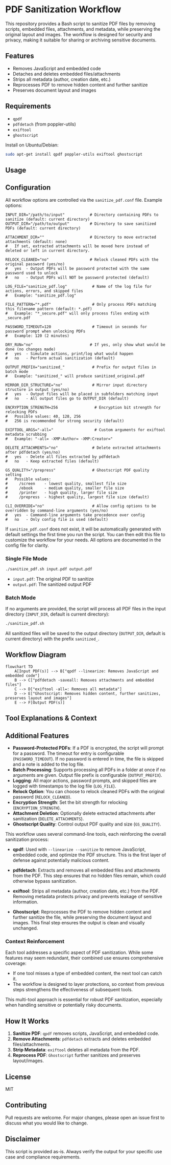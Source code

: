 # PDF Sanitization Workflow

This repository provides a Bash script to sanitize PDF files by removing scripts, embedded files, attachments, and metadata, while preserving the original layout and images. The workflow is designed for security and privacy, making it suitable for sharing or archiving sensitive documents.

## Features
- Removes JavaScript and embedded code
- Detaches and deletes embedded files/attachments
- Strips all metadata (author, creation date, etc.)
- Reprocesses PDF to remove hidden content and further sanitize
- Preserves document layout and images

## Requirements
- `qpdf`
- `pdfdetach` (from poppler-utils)
- `exiftool`
- `ghostscript`

Install on Ubuntu/Debian:
```bash
sudo apt-get install qpdf poppler-utils exiftool ghostscript
```

## Usage
## Configuration

All workflow options are controlled via the `sanitize_pdf.conf` file. Example options:

```properties
INPUT_DIR="/path/to/input"           # Directory containing PDFs to sanitize (default: current directory)
OUTPUT_DIR="/path/to/output"         # Directory to save sanitized PDFs (default: current directory)

ATTACHMENT_DIR=""                    # Directory to move extracted attachments (default: none)
#   If set, extracted attachments will be moved here instead of deleted or left in current directory.

RELOCK_CLEANED="no"                  # Relock cleaned PDFs with the original password (yes/no)
#   yes  - Output PDFs will be password protected with the same password used to unlock
#   no   - Output PDFs will NOT be password protected (default)

LOG_FILE="sanitize_pdf.log"           # Name of the log file for actions, errors, and skipped files
#   Example: "sanitize_pdf.log"

FILE_PATTERN="*.pdf"                  # Only process PDFs matching this filename pattern (default: *.pdf)
#   Example: "*_secure.pdf" will only process files ending with _secure.pdf

PASSWORD_TIMEOUT=120                  # Timeout in seconds for password prompt when unlocking PDFs
#   Example: 120 (2 minutes)

DRY_RUN="no"                         # If yes, only show what would be done (no changes made)
#   yes  - Simulate actions, print/log what would happen
#   no   - Perform actual sanitization (default)

OUTPUT_PREFIX="sanitized_"            # Prefix for output files in batch mode
#   Example: "sanitized_" will produce sanitized_original.pdf

MIRROR_DIR_STRUCTURE="no"             # Mirror input directory structure in output (yes/no)
#   yes  - Output files will be placed in subfolders matching input
#   no   - All output files go to OUTPUT_DIR (default)

ENCRYPTION_STRENGTH=256                # Encryption bit strength for relocking PDFs
#   Possible values: 40, 128, 256
#   256 is recommended for strong security (default)

EXIFTOOL_ARGS="-all="                  # Custom arguments for exiftool metadata scrubbing
#   Example: "-all= -XMP:Author= -XMP:Creator="

DELETE_ATTACHMENTS="no"               # Delete extracted attachments after pdfdetach (yes/no)
#   yes  - Delete all files extracted by pdfdetach
#   no   - Keep extracted files (default)

GS_QUALITY="/prepress"                # Ghostscript PDF quality setting
#   Possible values:
#     /screen    - lowest quality, smallest file size
#     /ebook     - medium quality, smaller file size
#     /printer   - high quality, larger file size
#     /prepress  - highest quality, largest file size (default)

CLI_OVERRIDE="no"                     # Allow config options to be overridden by command-line arguments (yes/no)
#   yes  - Command-line arguments take precedence over config
#   no   - Only config file is used (default)
```

If `sanitize_pdf.conf` does not exist, it will be automatically generated with default settings the first time you run the script. You can then edit this file to customize the workflow for your needs. All options are documented in the config file for clarity.

### Single File Mode
```bash
./sanitize_pdf.sh input.pdf output.pdf
```
- `input.pdf`: The original PDF to sanitize
- `output.pdf`: The sanitized output PDF

### Batch Mode
If no arguments are provided, the script will process all PDF files in the input directory (`INPUT_DIR`, default is current directory):
```bash
./sanitize_pdf.sh
```
All sanitized files will be saved to the output directory (`OUTPUT_DIR`, default is current directory) with the prefix `sanitized_`.

## Workflow Diagram

```mermaid
flowchart TD
    A[Input PDF(s)] --> B["qpdf --linearize: Removes JavaScript and embedded code"]
    B --> C["pdfdetach -saveall: Removes attachments and embedded files"]
    C --> D["exiftool -all=: Removes all metadata"]
    D --> E["Ghostscript: Removes hidden content, further sanitizes, preserves layout and images"]
    E --> F[Output PDF(s)]
```

## Tool Explanations & Context
## Additional Features

- **Password-Protected PDFs**: If a PDF is encrypted, the script will prompt for a password. The timeout for entry is configurable (`PASSWORD_TIMEOUT`). If no password is entered in time, the file is skipped and a note is added to the log file.
- **Batch Processing**: Supports processing all PDFs in a folder at once if no arguments are given. Output file prefix is configurable (`OUTPUT_PREFIX`).
- **Logging**: All major actions, password prompts, and skipped files are logged with timestamps to the log file (`LOG_FILE`).
- **Relock Option**: You can choose to relock cleaned PDFs with the original password (`RELOCK_CLEANED`).
- **Encryption Strength**: Set the bit strength for relocking (`ENCRYPTION_STRENGTH`).
- **Attachment Deletion**: Optionally delete extracted attachments after sanitization (`DELETE_ATTACHMENTS`).
- **Ghostscript Quality**: Control output PDF quality and size (`GS_QUALITY`).

This workflow uses several command-line tools, each reinforcing the overall sanitization process:

- **qpdf**: Used with `--linearize --sanitize` to remove JavaScript, embedded code, and optimize the PDF structure. This is the first layer of defense against potentially malicious content.

- **pdfdetach**: Extracts and removes all embedded files and attachments from the PDF. This step ensures that no hidden files remain, which could otherwise bypass sanitization.

- **exiftool**: Strips all metadata (author, creation date, etc.) from the PDF. Removing metadata protects privacy and prevents leakage of sensitive information.

- **Ghostscript**: Reprocesses the PDF to remove hidden content and further sanitize the file, while preserving the document layout and images. This final step ensures the output is clean and visually unchanged.

### Context Reinforcement
Each tool addresses a specific aspect of PDF sanitization. While some features may seem redundant, their combined use ensures comprehensive coverage:

- If one tool misses a type of embedded content, the next tool can catch it.
- The workflow is designed to layer protections, so context from previous steps strengthens the effectiveness of subsequent tools.

This multi-tool approach is essential for robust PDF sanitization, especially when handling sensitive or potentially risky documents.

## How It Works
1. **Sanitize PDF**: `qpdf` removes scripts, JavaScript, and embedded code.
2. **Remove Attachments**: `pdfdetach` extracts and deletes embedded files/attachments.
3. **Strip Metadata**: `exiftool` deletes all metadata from the PDF.
4. **Reprocess PDF**: `Ghostscript` further sanitizes and preserves layout/images.

## License
MIT

## Contributing
Pull requests are welcome. For major changes, please open an issue first to discuss what you would like to change.

## Disclaimer
This script is provided as-is. Always verify the output for your specific use case and compliance requirements.
